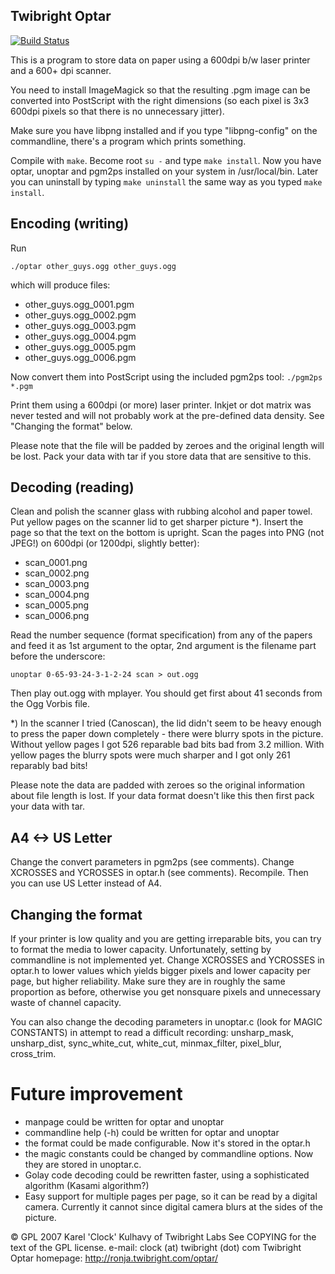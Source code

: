 Twibright Optar
---------------

[![Build Status](https://travis-ci.org/colindean/optar.png?branch=add_travisci)](https://travis-ci.org/colindean/optar)

This is a program to store data on paper using a 600dpi b/w laser printer and a
600+ dpi scanner.

You need to install ImageMagick so that the resulting .pgm image can be converted into
PostScript with the right dimensions (so each pixel is 3x3 600dpi pixels so that
there is no unnecessary jitter).

Make sure you have libpng installed and if you type "libpng-config" on the
commandline, there's a program which prints something.

Compile with ``make``. Become root ``su -`` and type ``make install``. Now you have
optar, unoptar and pgm2ps installed on your system in /usr/local/bin. Later
you can uninstall by typing ``make uninstall`` the same way as you typed
``make install``.

Encoding (writing)
------------------
Run

``./optar other_guys.ogg other_guys.ogg``

which will produce files:

* other_guys.ogg_0001.pgm
* other_guys.ogg_0002.pgm
* other_guys.ogg_0003.pgm
* other_guys.ogg_0004.pgm
* other_guys.ogg_0005.pgm
* other_guys.ogg_0006.pgm

Now convert them into PostScript using the included pgm2ps tool:
``./pgm2ps *.pgm``

Print them using a 600dpi (or more) laser printer. Inkjet or dot matrix was
never tested and will not probably work at the pre-defined data density. See
"Changing the format" below.

Please note that the file will be padded by zeroes and the original length will
be lost. Pack your data with tar if you store data that are sensitive to this.

Decoding (reading)
------------------

Clean and polish the scanner glass with rubbing alcohol and paper towel. Put
yellow pages on the scanner lid to get sharper picture *). Insert the
page so that the text on the bottom is upright. Scan the pages into
PNG (not JPEG!) on 600dpi (or 1200dpi, slightly better):

* scan_0001.png
* scan_0002.png
* scan_0003.png
* scan_0004.png
* scan_0005.png
* scan_0006.png

Read the number sequence (format specification) from any of the papers and feed
it as 1st argument to the optar, 2nd argument is the filename part before the
underscore:

``unoptar 0-65-93-24-3-1-2-24 scan > out.ogg``

Then play out.ogg with mplayer. You should get first about 41 seconds from the
Ogg Vorbis file.

*) In the scanner I tried (Canoscan), the lid didn't seem to be heavy enough to
press the paper down completely - there were blurry spots in the picture.
Without yellow pages I got 526 reparable bad bits bad from 3.2 million. With
yellow pages the blurry spots were much sharper and I got only 261 reparably
bad bits!

Please note the data are padded with zeroes so the original information
about file length is lost. If your data format doesn't like this then first
pack your data with tar.

A4 <-> US Letter
----------------
Change the convert parameters in pgm2ps (see comments). Change XCROSSES
and YCROSSES in optar.h (see comments). Recompile. Then you can use US Letter
instead of A4.

Changing the format
-------------------
If your printer is low quality and you are getting irreparable bits, you can
try to format the media to lower capacity.  Unfortunately, setting by
commandline is not implemented yet.  Change XCROSSES and YCROSSES in optar.h to
lower values which yields bigger pixels and lower capacity per page, but higher
reliability.  Make sure they are in roughly the same proportion as before,
otherwise you get nonsquare pixels and unnecessary waste of channel capacity.

You can also change the decoding parameters in unoptar.c (look for MAGIC
CONSTANTS) in attempt to read a difficult recording: unsharp_mask,
unsharp_dist, sync_white_cut, white_cut, minmax_filter, pixel_blur, cross_trim.

Future improvement
==================
- manpage could be written for optar and unoptar
- commandline help (-h) could be written for optar and unoptar
- the format could be made configurable. Now it's stored in the optar.h
- the magic constants could be changed by commandline options. Now they are
  stored in unoptar.c.
- Golay code decoding could be rewritten faster, using a sophisticated
  algorithm (Kasami algorithm?)
- Easy support for multiple pages per page, so it can be read by a digital
  camera. Currently it cannot since digital camera blurs at the sides of
  the picture.

© GPL 2007 Karel 'Clock' Kulhavy of Twibright Labs
See COPYING for the text of the GPL license.
e-mail: clock (at) twibright (dot) com
Twibright Optar homepage: http://ronja.twibright.com/optar/

